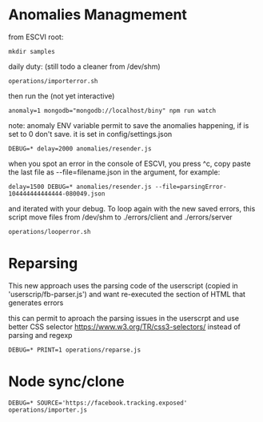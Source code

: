 
# Anomalies Managmement

from ESCVI root:

    mkdir samples

daily duty: (still todo a cleaner from /dev/shm)

    operations/importerror.sh

then run the (not yet interactive)

    anomaly=1 mongodb="mongodb://localhost/biny" npm run watch

note: anomaly ENV variable permit to save the anomalies happening, if
is set to 0 don't save. it is set in config/settings.json

    DEBUG=* delay=2000 anomalies/resender.js

when you spot an error in the console of ESCVI, you press ^c, copy paste the last file as --file=filename.json in the argument, for example:

    delay=1500 DEBUG=* anomalies/resender.js --file=parsingError-104444444444444-080049.json

and iterated with your debug.
To loop again with the new saved errors, this script move files from /dev/shm to ./errors/client and ./errors/server

    operations/looperror.sh

# Reparsing

This new approach uses the parsing code of the userscript (copied in 
'userscrip/fb-parser.js') and want re-executed the section of HTML that
generates errors

this can permit to aproach the parsing issues in the userscrpt and use better
CSS selector https://www.w3.org/TR/css3-selectors/ instead of parsing and regexp

    DEBUG=* PRINT=1 operations/reparse.js

# Node sync/clone

    DEBUG=* SOURCE='https://facebook.tracking.exposed' operations/importer.js


